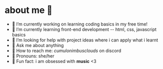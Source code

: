 # about me 👋

- 💖 I’m currently working on learning coding basics in my free time!
- 🧡 I’m currently learning front-end development -- html, css, javascript basics
- 💛 I’m looking for help with project ideas where i can apply what i learnt 
- 💚 Ask me about anything
- 💙 How to reach me: *cumulonimbusclouds* on discord
- 💜 Pronouns: she/her
- 🤎 Fun fact: i am obsessed with **music** <3

